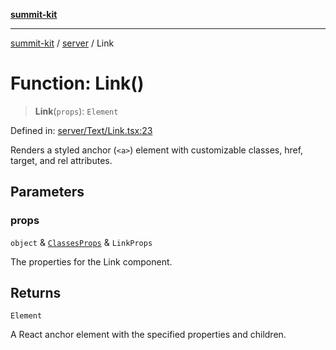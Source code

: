 [**summit-kit**](../../README.md)

***

[summit-kit](../../modules.md) / [server](../README.md) / Link

# Function: Link()

> **Link**(`props`): `Element`

Defined in: [server/Text/Link.tsx:23](https://github.com/andrewgremlich/summit-kit/blob/565747bf7acb79b39a721d44c9164df64d84a697/src/react/server/Text/Link.tsx#L23)

Renders a styled anchor (`<a>`) element with customizable classes, href, target, and rel attributes.

## Parameters

### props

`object` & [`ClassesProps`](../type-aliases/ClassesProps.md) & `LinkProps`

The properties for the Link component.

## Returns

`Element`

A React anchor element with the specified properties and children.

